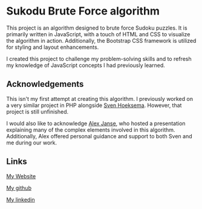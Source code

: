 
# Sukodu Brute Force algorithm

This project is an algorithm designed to brute force Sudoku puzzles. It is primarily written in JavaScript, with a touch of HTML and CSS to visualize the algorithm in action. Additionally, the Bootstrap CSS framework is utilized for styling and layout enhancements.

I created this project to challenge my problem-solving skills and to refresh my knowledge of JavaScript concepts I had previously learned.

## Acknowledgements

This isn't my first attempt at creating this algorithm. I previously worked on a very similar project in PHP alongside [Sven Hoeksema](https://github.com/Snevver). However, that project is still unfinished.

I would also like to acknowledge [Alex Janse](https://github.com/alextjanse), who hosted a presentation explaining many of the complex elements involved in this algorithm. Additionally, Alex offered personal guidance and support to both Sven and me during our work.
## Links

[My Website](https://vdburg.site/)

[My github](https://github.com/Penguin-09)

[My linkedin](https://www.linkedin.com/in/son-bram/)



